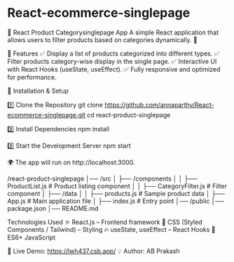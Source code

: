 # React-ecommerce-singlepage
📌 React Product Categorysinglepage App
A simple React application that allows users to filter products based on categories dynamically. 🛒

🎯 Features
✅ Display a list of products categorized into different types.
✅ Filter products category-wise display in the single page.
✅ Interactive UI with React Hooks (useState, useEffect).
✅ Fully responsive and optimized for performance.

🚀 Installation & Setup

1️⃣ Clone the Repository
git clone https://github.com/annaparthy/React-ecommerce-singlepage.git
cd react-product-singlepage

2️⃣ Install Dependencies
npm install

3️⃣ Start the Development Server
npm start

🌍 The app will run on http://localhost:3000.

/react-product-singlepage
│── /src
│   ├── /components
│   │   ├── ProductList.js  # Product listing component
│   │   ├── CategoryFilter.js # Filter component
│   ├── /data
│   │   ├── products.js  # Sample product data
│   ├── App.js  # Main application file
│   ├── index.js  # Entry point
│── /public
│── package.json
│── README.md

Technologies Used
⚛️ React.js – Frontend framework
🎨 CSS (Styled Components / Tailwind) – Styling
🔥 useState, useEffect – React Hooks
🎯 ES6+ JavaScript

🔗 Live Demo: https://lwh437.csb.app/
💡 Author: AB Prakash
